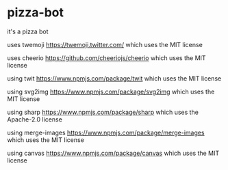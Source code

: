 # pizza-bot
 

it's a pizza bot


uses twemoji https://twemoji.twitter.com/ which uses the MIT license 

uses cheerio https://github.com/cheeriojs/cheerio which uses the MIT license

using twit https://www.npmjs.com/package/twit which uses the MIT license

using svg2img https://www.npmjs.com/package/svg2img which uses the MIT license

using sharp https://www.npmjs.com/package/sharp which uses the Apache-2.0 license

using merge-images https://www.npmjs.com/package/merge-images which uses the MIT license

using canvas https://www.npmjs.com/package/canvas which uses the MIT license
